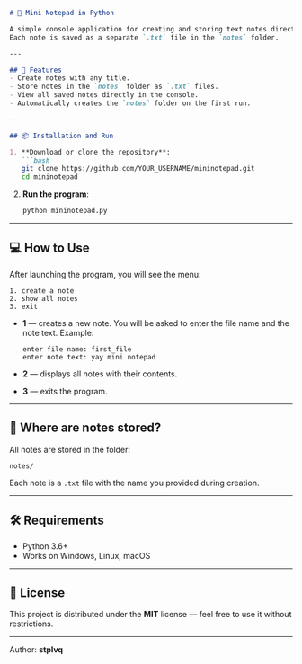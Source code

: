 ````markdown
# 📝 Mini Notepad in Python

A simple console application for creating and storing text notes directly on your computer.  
Each note is saved as a separate `.txt` file in the `notes` folder.

---

## 🚀 Features
- Create notes with any title.
- Store notes in the `notes` folder as `.txt` files.
- View all saved notes directly in the console.
- Automatically creates the `notes` folder on the first run.

---

## 📦 Installation and Run

1. **Download or clone the repository**:
   ```bash
   git clone https://github.com/YOUR_USERNAME/mininotepad.git
   cd mininotepad
````

2. **Run the program**:

   ```bash
   python mininotepad.py
   ```

---

## 💻 How to Use

After launching the program, you will see the menu:

```
1. create a note
2. show all notes
3. exit
```

* **1** — creates a new note.
  You will be asked to enter the file name and the note text.
  Example:

  ```
  enter file name: first_file
  enter note text: yay mini notepad
  ```

* **2** — displays all notes with their contents.

* **3** — exits the program.

---

## 📂 Where are notes stored?

All notes are stored in the folder:

```
notes/
```

Each note is a `.txt` file with the name you provided during creation.

---

## 🛠 Requirements

* Python 3.6+
* Works on Windows, Linux, macOS

---

## 📜 License

This project is distributed under the **MIT** license — feel free to use it without restrictions.

---

Author: **stplvq**

```
